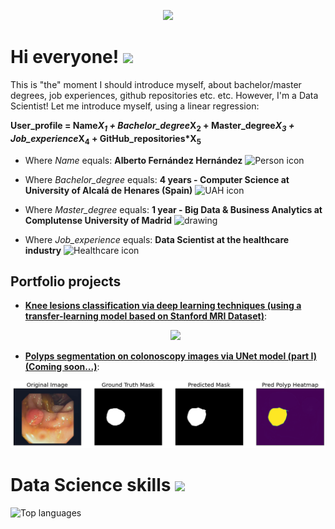 <p align="center">
 <img src="https://pbs.twimg.com/media/CqaI7iEWcAAimn6.jpg">
</p>
 
# Hi everyone! <img src="https://raw.githubusercontent.com/MartinHeinz/MartinHeinz/master/wave.gif" width="30px">
This is "the" moment I should introduce myself, about bachelor/master degrees, job experiences, github repositories etc. etc. However, I'm a Data Scientist! Let me introduce myself, using a linear regression:

__User\_profile = Name*X<sub>1</sub> + Bachelor\_degree*X<sub>2</sub> + Master\_degree*X<sub>3</sub> + Job\_experience*X<sub>4</sub> + GitHub\_repositories*X<sub>5</sub>__

* Where _Name_ equals: __Alberto Fernández Hernández__ ![Person icon](https://www.freeiconspng.com/thumbs/human-icon-png/econ-human-icon-19.png)

* Where _Bachelor\_degree_ equals: __4 years - Computer Science at University of Alcalá de Henares (Spain)__ ![UAH icon](https://images.theconversation.com/partners/1121/logos/logo-1529852062.png?ixlib=rb-1.1.0&q=45&auto=format&w=170&h=170)

* Where _Master\_degree_ equals: __1 year - Big Data & Business Analytics at Complutense University of Madrid__ <img src="https://cuiciid2019.net/wp-content/uploads/2019/03/logo-de-la-complutense.gif" alt="drawing" width="90"/>

* Where _Job\_experience_ equals: __Data Scientist at the healthcare industry__ ![Healthcare icon](https://icons.iconarchive.com/icons/martz90/circle-addon2/72/health-icon.png)

## Portfolio projects

  * __[Knee lesions classification via deep learning techniques (using a transfer-learning model based on Stanford MRI Dataset)](https://github.com/AlbertoUAH/Knee-Lesions-Classification-via-Deep-Learning)__:  
    <p align="center">
     <img src="./media/knee.gif">
    </p>
  * __[Polyps segmentation on colonoscopy images via UNet model (part I) (Coming soon...)](https://github.com/AlbertoUAH/polyps-image-segmentation)__:
<p align="center">
 <img src="./media/polyps.PNG">
</p>
 
# Data Science skills <img src="https://miro.medium.com/max/640/1*ZS7xxm9jkGIcRnH3QKs02g.gif" width="200px">
![Top languages](https://github-readme-stats.vercel.app/api/top-langs/?username=AlbertoUAH&theme=tokyonight&hide=html,TeX)
